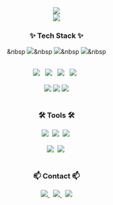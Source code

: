 <!--타이틀 부분-->
<div align="center">
  <img src="https://capsule-render.vercel.app/api?type=Venom&color=auto&height=300&section=header&text=SuhoBam%20Github&fontSize=90" />
</div>
<div align="center"><img src="https://hitscounter.dev/api/hit?url=https%3A%2F%2Fgithub.com%2FSuhoBam&label=&icon=github&color=%23198754"></div>

<!--내용 부분-->
<h3 align="center">✨ Tech Stack ✨</h3>
<div align="center">
  

  &nbsp
  <img src="https://img.shields.io/badge/javascript-F7DF1E.svg?style=for-the-badge&logo=javascript&logoColor=20232a" />&nbsp
  <img src="https://img.shields.io/badge/html5-E34F26.svg?style=for-the-badge&logo=html5&logoColor=white" />&nbsp
  <img src="https://img.shields.io/badge/css3-1572B6.svg?style=for-the-badge&logo=css3&logoColor=white" />&nbsp    
</div>

<br>

<div align="center">
    <img src="https://img.shields.io/badge/java-%23ED8B00.svg?style=for-the-badge&logo=openjdk&logoColor=white">
  &nbsp
    <img src="https://img.shields.io/badge/spring-%236DB33F.svg?style=for-the-badge&logo=spring&logoColor=white">  
  &nbsp  
    <img src="https://img.shields.io/badge/c-%2300599C.svg?style=for-the-badge&logo=c&logoColor=white">  
  &nbsp
    <img src="https://img.shields.io/badge/AWS-%23FF9900.svg?style=for-the-badge&logo=amazon-aws&logoColor=white">
    &nbsp  
</div>
<br>
<div align="center">
    <img src="https://github-readme-stats.vercel.app/api?username=SuhoBam&show_icons=true&theme=tru">
    <img src="http://mazassumnida.wtf/api/v2/generate_badge?boj=yourname">  
    <img src="https://github-readme-stats.vercel.app/api/top-langs/?username=SuhoBam&show_icons=true&hide_border=true&title_color=004386&icon_color=004386&layout=compact">
    
    
</div>

<br>

<h3 align="center">🛠 Tools 🛠</h3>
<div align="center">
  <img src="https://img.shields.io/badge/git-F05033.svg?style=for-the-badge&logo=git&logoColor=white" />&nbsp
  <img src="https://img.shields.io/badge/github-181717.svg?style=for-the-badge&logo=github&logoColor=white" />&nbsp
  <img src="https://img.shields.io/badge/Notion-F3F3F3.svg?style=for-the-badge&logo=notion&logoColor=black" />&nbsp
</div>

<br>

<div align="center">
  <img src="https://img.shields.io/badge/VSCode-2C2C32.svg?style=for-the-badge&logo=visual-studio-code&logoColor=22ABF3" />&nbsp
  <img src="https://img.shields.io/badge/IntelliJIDEA-000000.svg?style=for-the-badge&logo=intellij-idea&logoColor=white">&nbsp
</div>

<br>

<h3 align="center">📫 Contact 📫</h3>
<div align="center">
    <a href="https://velog.io/@csw020106">
        <img src="https://img.shields.io/badge/Velog-1EBC8F?style=for-the-badge&logo=velog&logoColor=white">
    </a> &nbsp
    <a href="mailto:choisw3361@gmail.com">
        <img src="https://img.shields.io/badge/Gmail-d14836?style=flat-square&logo=Gmail&logoColor=white">        
    </a> &nbsp
    <a href="mailto:csw020106@naver.com">
        <img src="https://img.shields.io/badge/Naver-03C75A?style=flat-square&logo=Naver&logoColor=white">
    </a>    
</div>
